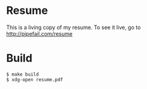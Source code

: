 Resume
======

This is a living copy of my resume. To see it live, go to http://pipefail.com/resume

Build
=======

```
$ make build
$ xdg-open resume.pdf
```
